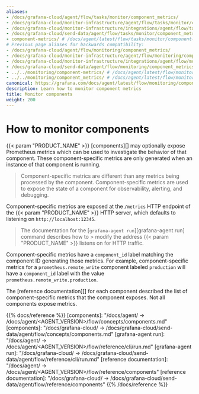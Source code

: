 ```yaml
---
aliases:
- /docs/grafana-cloud/agent/flow/tasks/monitor/component_metrics/
- /docs/grafana-cloud/monitor-infrastructure/agent/flow/tasks/monitor/component_metrics/
- /docs/grafana-cloud/monitor-infrastructure/integrations/agent/flow/tasks/monitor/component_metrics/
- /docs/grafana-cloud/send-data/agent/flow/tasks/monitor/component_metrics/
- component-metrics/ # /docs/agent/latest/flow/tasks/monitor/component-metrics/
# Previous page aliases for backwards compatibility:
- /docs/grafana-cloud/agent/flow/monitoring/component_metrics/
- /docs/grafana-cloud/monitor-infrastructure/agent/flow/monitoring/component_metrics/
- /docs/grafana-cloud/monitor-infrastructure/integrations/agent/flow/monitoring/component_metrics/
- /docs/grafana-cloud/send-data/agent/flow/monitoring/component_metrics/
- ../../monitoring/component-metrics/ # /docs/agent/latest/flow/monitoring/component-metrics/
- ../../monitoring/component_metrics/ # /docs/agent/latest/flow/monitoring/component_metrics/
canonical: https://grafana.com/docs/agent/latest/flow/monitoring/component_metrics/
description: Learn how to monitor component metrics
title: Monitor components
weight: 200
---
```


# How to monitor components

{{< param "PRODUCT_NAME" >}} [components][] may optionally expose Prometheus metrics which can be used to investigate the behavior of that component.
These component-specific metrics are only generated when an instance of that component is running.

> Component-specific metrics are different than any metrics being processed by the component.
> Component-specific metrics are used to expose the state of a component for observability, alerting, and debugging.

Component-specific metrics are exposed at the `/metrics` HTTP endpoint of the {{< param "PRODUCT_NAME" >}} HTTP server, which defaults to listening on `http://localhost:12345`.

> The documentation for the [`grafana-agent run`][grafana-agent run] command describes how to > modify the address {{< param "PRODUCT_NAME" >}} listens on for HTTP traffic.

Component-specific metrics have a `component_id` label matching the component ID generating those metrics.
For example, component-specific metrics for a `prometheus.remote_write` component labeled `production` will have a `component_id` label with the value `prometheus.remote_write.production`.

The [reference documentation][] for each component described the list of component-specific metrics that the component exposes.
Not all components expose metrics.

{{% docs/reference %}}
[components]: "/docs/agent/ -> /docs/agent/<AGENT_VERSION>/flow/concepts/components.md"
[components]: "/docs/grafana-cloud/ -> /docs/grafana-cloud/send-data/agent/flow/concepts/components.md"
[grafana-agent run]: "/docs/agent/ -> /docs/agent/<AGENT_VERSION>/flow/reference/cli/run.md"
[grafana-agent run]: "/docs/grafana-cloud/ -> /docs/grafana-cloud/send-data/agent/flow/reference/cli/run.md"
[reference documentation]: "/docs/agent/ -> /docs/agent/<AGENT_VERSION>/flow/reference/components"
[reference documentation]: "/docs/grafana-cloud/ -> /docs/grafana-cloud/send-data/agent/flow/reference/components"
{{% /docs/reference %}}